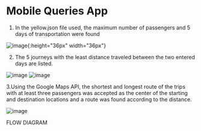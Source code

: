# Mobile Queries App

1. In the yellow.json file used, the maximum number of passengers and 5 days of transportation were found


![image](https://user-images.githubusercontent.com/46785635/186414809-da2657ce-32a6-4e59-8feb-3ee781810200.png){:height="36px" width="36px"}


2. The 5 journeys with the least distance traveled between the two entered days are listed.

![image](https://user-images.githubusercontent.com/46785635/186415019-83008685-c389-472f-9a6e-cd073a487891.png)
![image](https://user-images.githubusercontent.com/46785635/186415038-3e78a83b-08df-4d11-b766-7bf9324d3c5d.png)

3.Using the Google Maps API, the shortest and longest route of the trips with at least three passengers was accepted as the center of the starting and destination locations and a route was found according to the distance.

![image](https://user-images.githubusercontent.com/46785635/186415148-b25dd7db-9a42-44d2-bd68-ffa0d08ad29e.png)

FLOW DIAGRAM
